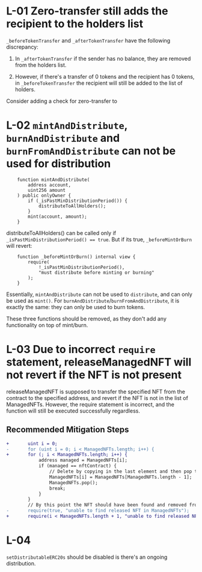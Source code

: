 # L-01 Zero-transfer still adds the recipient to the holders list

`_beforeTokenTransfer` and `_afterTokenTransfer` have the following discrepancy:

1. In `_afterTokenTransfer` if the sender has no balance, they are removed from the holders list.

2. However, if there's a transfer of 0 tokens and the recipient has 0 tokens, in `_beforeTokenTransfer` the recipient will still be added to the list of holders.

Consider adding a check for zero-transfer to 
# L-02 `mintAndDistribute`, `burnAndDistribute` and `burnFromAndDistribute` can not be used for distribution

```solidity
    function mintAndDistribute(
        address account,
        uint256 amount
    ) public onlyOwner {
        if (_isPastMinDistributionPeriod()) {
            distributeToAllHolders();
        }
        mint(account, amount);
    }
```
distributeToAllHolders() can be called only if `_isPastMinDistributionPeriod() == true`. But if its true, `_beforeMintOrBurn` will revert:
```solidity
    function _beforeMintOrBurn() internal view {
        require(
            !_isPastMinDistributionPeriod(),
            "must distribute before minting or burning"
        );
    }
```

Essentially, `mintAndDistribute` can not be used to `distribute`, and can only be used as `mint()`. For `burnAndDistribute`/`burnFromAndDistribute`, it is exactly the same: they can only be used to burn tokens. 

These three functions should be removed, as they don't add any functionality on top of mint/burn.

# L-03 Due to incorrect `require` statement, releaseManagedNFT will not revert if the NFT is not present 

releaseManagedNFT is supposed to transfer the specified NFT from the contract to the specified address, and revert if the NFT is not in the list of ManagedNFTs. However, the require statement is incorrect, and the function will still be executed successfully regardless.

## Recommended Mitigation Steps
```diff
+       uint i = 0;
-       for (uint i = 0; i < ManagedNFTs.length; i++) {
+       for (; i < ManagedNFTs.length; i++) {
            address managed = ManagedNFTs[i];
            if (managed == nftContract) {
                // Delete by copying in the last element and then pop the end
                ManagedNFTs[i] = ManagedNFTs[ManagedNFTs.length - 1];
                ManagedNFTs.pop();
                break;
            }
        }
        // By this point the NFT should have been found and removed from ManagedNFTs
-       require(true, "unable to find released NFT in ManagedNFTs");
+       require(i < ManagedNFTs.length + 1, "unable to find released NFT in ManagedNFTs");
```

# L-04 
`setDistributableERC20s` should be disabled is there's an ongoing distribution.

